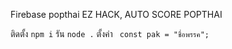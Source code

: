 Firebase popthai
EZ HACK, AUTO SCORE POPTHAI

ติดตั้ง
`npm i`
รัน
`node .`
ตั้งค่า
` const pak = "ชื่อพรรค";`
